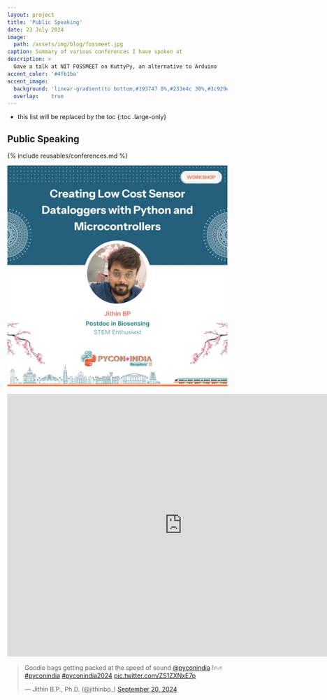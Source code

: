 ```yaml
---
layout: project
title: 'Public Speaking'
date: 23 July 2024
image: 
  path: /assets/img/blog/fossmeet.jpg
caption: Summary of various conferences I have spoken at
description: >
  Gave a talk at NIT FOSSMEET on KuttyPy, an alternative to Arduino
accent_color: '#4fb1ba'
accent_image:
  background: 'linear-gradient(to bottom,#193747 0%,#233e4c 30%,#3c929e 50%,#d5d5d4 70%,#cdccc8 100%)'
  overlay:    true
---
```


* this list will be replaced by the toc
{:toc .large-only}

## Public Speaking

{% include reusables/conferences.md %}

![](/assets/img/blog/pycon.jpeg)


<iframe width="800" height="600" src="https://www.youtube.com/embed/gBqLaiVBhnc?si=CtTP3xmHA-8FX95U" title="YouTube video player" frameborder="0" allow="accelerometer; autoplay; clipboard-write; encrypted-media; gyroscope; picture-in-picture; web-share" referrerpolicy="strict-origin-when-cross-origin" allowfullscreen></iframe>

<blockquote class="twitter-tweet"><p lang="en" dir="ltr">Goodie bags getting packed at the speed of sound <a href="https://twitter.com/pyconindia?ref_src=twsrc%5Etfw">@pyconindia</a> !🔥🔥<a href="https://twitter.com/hashtag/pyconindia?src=hash&amp;ref_src=twsrc%5Etfw">#pyconindia</a> <a href="https://twitter.com/hashtag/pyconindia2024?src=hash&amp;ref_src=twsrc%5Etfw">#pyconindia2024</a> <a href="https://t.co/ZS1ZXNxE7p">pic.twitter.com/ZS1ZXNxE7p</a></p>&mdash; Jithin B.P., Ph.D. (@jithinbp_) <a href="https://twitter.com/jithinbp_/status/1837145890848473315?ref_src=twsrc%5Etfw">September 20, 2024</a></blockquote> <script async src="https://platform.twitter.com/widgets.js" charset="utf-8"></script> 
